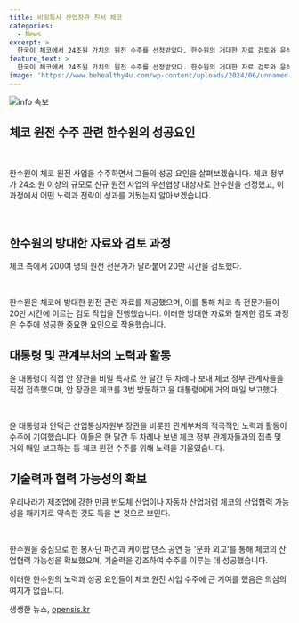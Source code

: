 ```yaml
---
title: 비밀특사 산업장관 친서 체코
categories:
  - News
excerpt: >
  한국이 체코에서 24조원 가치의 원전 수주를 선정받았다. 한수원의 거대한 자료 검토와 윤석열 대통령과 안덕근 산업통상자원부 장관 등의 노력으로 성공한 것으로 전해졌다. 윤 대통령은 안 장관을 비밀 특사로 보내어 직접 체코 정부를 설득했으며, 관련 자료는 20만 시간을 검토했다. 이에 체코는 한국의 약속된 기간과 예산 내에 원전 건설을 완료하는 전략에 흥미를 느꼈으며, 한수원을 중심으로 한 봉사단 파견과 케이팝 댄스 공연 등의 문화 외교 또한 기여한 것으로 전해졌다. 또한, 한국의 반도체와 자동차 산업 협력 가능성 역시 체코 정부의 결정에 영향을 미쳤다.
feature_text: >
  한국이 체코에서 24조원 가치의 원전 수주를 선정받았다. 한수원의 거대한 자료 검토와 윤석열 대통령과 안덕근 산업통상자원부 장관 등의 노력으로 성공한 것으로 전해졌다. 윤 대통령은 안 장관을 비밀 특사로 보내어 직접 체코 정부를 설득했으며, 관련 자료는 20만 시간을 검토했다. 이에 체코는 한국의 약속된 기간과 예산 내에 원전 건설을 완료하는 전략에 흥미를 느꼈으며, 한수원을 중심으로 한 봉사단 파견과 케이팝 댄스 공연 등의 문화 외교 또한 기여한 것으로 전해졌다. 또한, 한국의 반도체와 자동차 산업 협력 가능성 역시 체코 정부의 결정에 영향을 미쳤다.
image: 'https://www.behealthy4u.com/wp-content/uploads/2024/06/unnamed-file.png'
---
```


<p><img src="https://www.behealthy4u.com/wp-content/uploads/2024/06/unnamed-file.png" alt="info 속보" /></p>

<h2 data-ke-size="size26"><b>체코 원전 수주 관련 한수원의 성공요인</b></h2>

<p data-ke-size="size16">&nbsp;</p>

<p>한수원이 체코 원전 사업을 수주하면서 그들의 성공 요인을 살펴보겠습니다. 체코 정부가 24조 원 이상의 규모로 신규 원전 사업의 우선협상 대상자로 한수원을 선정했고, 이 과정에서 어떤 노력과 전략이 성과를 거뒀는지 알아보겠습니다.</p>

<p data-ke-size="size16">&nbsp;</p>

<h2 data-ke-size="size24">한수원의 방대한 자료와 검토 과정</h2>

<p data-ke-size="size16">체코 측에서 200여 명의 원전 전문가가 달라붙어 20만 시간을 검토했다.</p>

<p data-ke-size="size16">&nbsp;</p>

<p>한수원은 체코에 방대한 원전 관련 자료를 제공했으며, 이를 통해 체코 측 전문가들이 20만 시간에 이르는 검토 작업을 진행했습니다. 이러한 방대한 자료와 철저한 검토 과정은 수주에 성공한 중요한 요인으로 작용했습니다.</p>

<h2 data-ke-size="size24">대통령 및 관계부처의 노력과 활동</h2>

<p data-ke-size="size16">윤 대통령이 직접 안 장관을 비밀 특사로 한 달간 두 차례나 보내 체코 정부 관계자들을 직접 접촉했으며, 안 장관은 체코를 3번 방문하고 윤 대통령에게 거의 매일 보고했다.</p>

<p data-ke-size="size16">&nbsp;</p>

<p>윤 대통령과 안덕근 산업통상자원부 장관을 비롯한 관계부처의 적극적인 노력과 활동이 수주에 기여했습니다. 이들은 한 달간 두 차례나 보낸 체코 정부 관계자들과의 접촉 및 거의 매일 보고하는 등 체코 원전 수주를 위해 노력을 기울였습니다.</p>

<h2 data-ke-size="size24">기술력과 협력 가능성의 확보</h2>

<p data-ke-size="size16">우리나라가 제조업에 강한 만큼 반도체 산업이나 자동차 산업처럼 체코의 산업협력 가능성을 패키지로 약속한 것도 득을 본 것으로 보인다.</p>

<p data-ke-size="size16">&nbsp;</p>

<p>한수원을 중심으로 한 봉사단 파견과 케이팝 댄스 공연 등 '문화 외교'를 통해 체코의 산업협력 가능성을 확보했으며, 기술력을 강조하여 수주를 이루는 데 성공했습니다.</p>

<p>이러한 한수원의 노력과 성공 요인들이 체코 원전 사업 수주에 큰 기여를 했음은 의심의 여지가 없습니다.</p>
생생한 뉴스, <a href="https://opensis.kr" rel="dofollow">opensis.kr</a>



